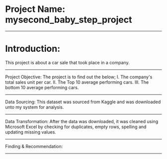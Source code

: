 # Project Name: mysecond_baby_step_project
----

# Introduction:
This project is about a car sale that took place in a company.

----

Project Objective:
The project is to find out the below;
I. The company's total sales unit per car.
II. The Top 10 average performing cars.
III. The bottom 10 average performing cars.

----

Data Sourcing:
This dataset was sourced from Kaggle and was downloaded unto my system for analysis.

----

Data Transformation:
After the data was downloaded, it was cleaned using Microsoft Excel by checking for duplicates, empty rows, spelling and updating missing values.

----

Finding & Recommendation:

----
